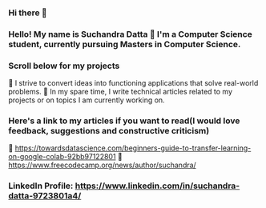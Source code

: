 ### Hi there 👋

<!--
**SuchandraDatta/SuchandraDatta** is a ✨ _special_ ✨ repository because its `README.md` (this file) appears on your GitHub profile.

Here are some ideas to get you started:

- 🔭 I’m currently working on ...
- 🌱 I’m currently learning ...
- 👯 I’m looking to collaborate on ...
- 🤔 I’m looking for help with ...
- 💬 Ask me about ...
- 📫 How to reach me: ...
- 😄 Pronouns: ...
- ⚡ Fun fact: ...
-->

### Hello! My name is Suchandra Datta :fallen_leaf: I'm a Computer Science student, currently pursuing Masters in Computer Science. 
### Scroll below for my projects
:jack_o_lantern: I strive to convert ideas into functioning applications that solve real-world problems.
:jack_o_lantern: In my spare time, I write technical articles related to my projects or on topics I am currently working on. 
### Here's a link to my articles if you want to read(I would love feedback, suggestions and constructive criticism)
:herb: https://towardsdatascience.com/beginners-guide-to-transfer-learning-on-google-colab-92bb97122801
:herb: https://www.freecodecamp.org/news/author/suchandra/
### LinkedIn Profile: https://www.linkedin.com/in/suchandra-datta-9723801a4/

